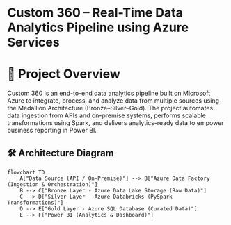 # Custom 360 – Real-Time Data Analytics Pipeline using Azure Services
# 📌 Project Overview

Custom 360 is an end-to-end data analytics pipeline built on Microsoft Azure to integrate, process, and analyze data from multiple sources using the Medallion Architecture (Bronze–Silver–Gold). The project automates data ingestion from APIs and on-premise systems, performs scalable transformations using Spark, and delivers analytics-ready data to empower business reporting in Power BI.


## 🛠️ Architecture Diagram

```mermaid
flowchart TD
    A["Data Source (API / On-Premise)"] --> B["Azure Data Factory (Ingestion & Orchestration)"]
    B --> C["Bronze Layer - Azure Data Lake Storage (Raw Data)"]
    C --> D["Silver Layer - Azure Databricks (PySpark Transformations)"]
    D --> E["Gold Layer - Azure SQL Database (Curated Data)"]
    E --> F["Power BI (Analytics & Dashboard)"]


